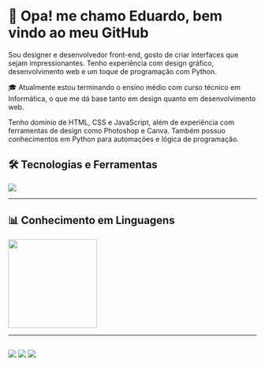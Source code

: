 

# 👋 Opa! me chamo Eduardo, bem vindo ao meu GitHub

Sou designer e desenvolvedor front-end, gosto de criar interfaces que sejam impressionantes. Tenho experiência com design gráfico, desenvolvimento web e um toque de programação com Python.
 
 🎓 Atualmente estou terminando o ensino médio com curso técnico em Informática, o que me dá base tanto em design quanto em desenvolvimento web.
 
Tenho domínio de HTML, CSS e JavaScript, além de experiência com ferramentas de design como Photoshop e Canva. Também possuo conhecimentos em Python para automações e lógica de programação.


## 🛠️ Tecnologias e Ferramentas

<p align="left">
  <img src="https://skillicons.dev/icons?i=photoshop,html,css,js,python" />
</p>

---

## 📊 Conhecimento em Linguagens

<p align="left">
  <img height="180em" src="https://github-readme-stats.vercel.app/api/top-langs/?username=KEduardoFigueiredo&layout=compact&theme=tokyonight&hide_border=true" />
</p>

---





##

  <a href="https://www.instagram.com/k.eduardofigueiredoo" target="_blank"><img src="https://img.shields.io/badge/-Instagram-%23E4405F?style=for-the-badge&logo=instagram&logoColor=white" target="_blank"></a>
 <a href="https://discord.gg/_duduzx" target="_blank"><img src="https://img.shields.io/badge/Discord-7289DA?style=for-the-badge&logo=discord&logoColor=white" target="_blank"></a> 
  <a href = "mailto:k.eduardofigueiredo@gmail.com"><img src="https://img.shields.io/badge/-Gmail-%23333?style=for-the-badge&logo=gmail&logoColor=white" target="_blank"></a> 
  </div>
